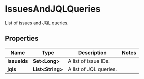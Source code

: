 

# IssuesAndJQLQueries

List of issues and JQL queries.

## Properties

| Name | Type | Description | Notes |
|------------ | ------------- | ------------- | -------------|
|**issueIds** | **Set&lt;Long&gt;** | A list of issue IDs. |  |
|**jqls** | **List&lt;String&gt;** | A list of JQL queries. |  |



